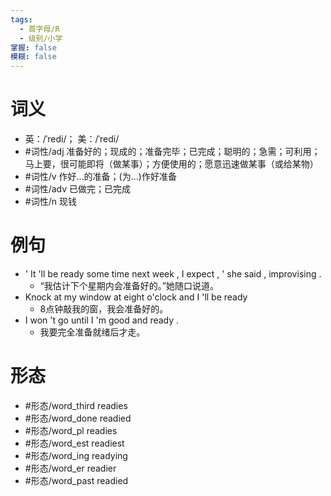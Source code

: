 ```yaml
---
tags:
  - 首字母/R
  - 级别/小学
掌握: false
模糊: false
---
```

# 词义
- 英：/ˈredi/； 美：/ˈredi/
- #词性/adj  准备好的；现成的；准备完毕；已完成；聪明的；急需；可利用；马上要，很可能即将（做某事）；方便使用的；愿意迅速做某事（或给某物）
- #词性/v  作好…的准备；(为…)作好准备
- #词性/adv  已做完；已完成
- #词性/n  现钱
# 例句
- ' It 'll be ready some time next week , I expect , ' she said , improvising .
	- “我估计下个星期内会准备好的。”她随口说道。
- Knock at my window at eight o'clock and I 'll be ready
	- 8点钟敲我的窗，我会准备好的。
- I won 't go until I 'm good and ready .
	- 我要完全准备就绪后才走。
# 形态
- #形态/word_third readies
- #形态/word_done readied
- #形态/word_pl readies
- #形态/word_est readiest
- #形态/word_ing readying
- #形态/word_er readier
- #形态/word_past readied
